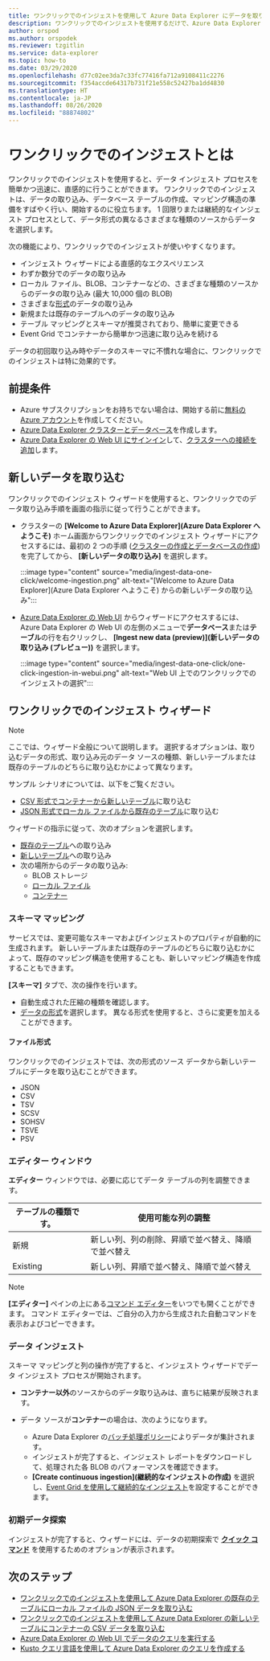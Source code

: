 ```yaml
---
title: ワンクリックでのインジェストを使用して Azure Data Explorer にデータを取り込む
description: ワンクリックでのインジェストを使用するだけで、Azure Data Explorer にデータを取り込む (読み込む) 方法の概要を説明します。
author: orspod
ms.author: orspodek
ms.reviewer: tzgitlin
ms.service: data-explorer
ms.topic: how-to
ms.date: 03/29/2020
ms.openlocfilehash: d77c02ee3da7c33fc77416fa712a9108411c2276
ms.sourcegitcommit: f354accde64317b731f21e558c52427ba1dd4830
ms.translationtype: HT
ms.contentlocale: ja-JP
ms.lasthandoff: 08/26/2020
ms.locfileid: "88874802"
---
```

# <a name="what-is-one-click-ingestion"></a>ワンクリックでのインジェストとは

ワンクリックでのインジェストを使用すると、データ インジェスト プロセスを簡単かつ迅速に、直感的に行うことができます。 ワンクリックでのインジェストは、データの取り込み、データベース テーブルの作成、マッピング構造の準備をすばやく行い、開始するのに役立ちます。 1 回限りまたは継続的なインジェスト プロセスとして、データ形式の異なるさまざまな種類のソースからデータを選択します。

次の機能により、ワンクリックでのインジェストが使いやすくなります。

* インジェスト ウィザードによる直感的なエクスペリエンス
* わずか数分でのデータの取り込み
* ローカル ファイル、BLOB、コンテナーなどの、さまざまな種類のソースからのデータの取り込み (最大 10,000 個の BLOB)
* さまざまな[形式](#file-formats)のデータの取り込み
* 新規または既存のテーブルへのデータの取り込み
* テーブル マッピングとスキーマが推奨されており、簡単に変更できる
* Event Grid でコンテナーから簡単かつ迅速に取り込みを続ける

データの初回取り込み時やデータのスキーマに不慣れな場合に、ワンクリックでのインジェストは特に効果的です。

## <a name="prerequisites"></a>前提条件

* Azure サブスクリプションをお持ちでない場合は、開始する前に[無料の Azure アカウント](https://azure.microsoft.com/free/)を作成してください。
* [Azure Data Explorer クラスターとデータベース](create-cluster-database-portal.md)を作成します。
* [Azure Data Explorer の Web UI にサインイン](https://dataexplorer.azure.com/)して、[クラスターへの接続を追加](web-query-data.md#add-clusters)します。

## <a name="ingest-new-data"></a>新しいデータを取り込む

ワンクリックでのインジェスト ウィザードを使用すると、ワンクリックでのデータ取り込み手順を画面の指示に従って行うことができます。

* クラスターの **[Welcome to Azure Data Explorer]\(Azure Data Explorer へようこそ\)** ホーム画面からワンクリックでのインジェスト ウィザードにアクセスするには、最初の 2 つの手順 ([クラスターの作成とデータベースの作成](#prerequisites)) を完了してから、 **[新しいデータの取り込み]** を選択します。

    :::image type="content" source="media/ingest-data-one-click/welcome-ingestion.png" alt-text="[Welcome to Azure Data Explorer]\(Azure Data Explorer へようこそ\) からの新しいデータの取り込み":::

* [Azure Data Explorer の Web UI](https://dataexplorer.azure.com/) からウィザードにアクセスするには、Azure Data Explorer の Web UI の左側のメニューで**データベース**または**テーブル**の行を右クリックし、 **[Ingest new data (preview)]\(新しいデータの取り込み (プレビュー)\)** を選択します。

    :::image type="content" source="media/ingest-data-one-click/one-click-ingestion-in-webui.png" alt-text="Web UI 上でのワンクリックでのインジェストの選択":::

<!-- TODO either change the local file tutorial to blob storage or create another one to show users how to do this-->

## <a name="one-click-ingestion-wizard"></a>ワンクリックでのインジェスト ウィザード

> [!NOTE]
> ここでは、ウィザード全般について説明します。 選択するオプションは、取り込むデータの形式、取り込み元のデータ ソースの種類、新しいテーブルまたは既存のテーブルのどちらに取り込むかによって異なります。
>
> サンプル シナリオについては、以下をご覧ください。
> * [CSV 形式でコンテナーから新しいテーブル](one-click-ingestion-new-table.md)に取り込む
> * [JSON 形式でローカル ファイルから既存のテーブル](one-click-ingestion-existing-table.md)に取り込む 

ウィザードの指示に従って、次のオプションを選択します。
   * [既存のテーブル](one-click-ingestion-existing-table.md)への取り込み
   * [新しいテーブル](one-click-ingestion-new-table.md)への取り込み
   * 次の場所からのデータの取り込み:
      * BLOB ストレージ
      * [ローカル ファイル](one-click-ingestion-existing-table.md)
      * [コンテナー](one-click-ingestion-new-table.md)


### <a name="schema-mapping"></a>スキーマ マッピング

サービスでは、変更可能なスキーマおよびインジェストのプロパティが自動的に生成されます。 新しいテーブルまたは既存のテーブルのどちらに取り込むかによって、既存のマッピング構造を使用することも、新しいマッピング構造を作成することもできます。

**[スキーマ]** タブで、次の操作を行います。
   * 自動生成された圧縮の種類を確認します。
   * [データの形式](#file-formats)を選択します。 異なる形式を使用すると、さらに変更を加えることができます。

#### <a name="file-formats"></a>ファイル形式

ワンクリックでのインジェストでは、次の形式のソース データから新しいテーブルにデータを取り込むことができます。
* JSON
* CSV
* TSV
* SCSV
* SOHSV
* TSVE
* PSV

### <a name="editor-window"></a>エディター ウィンドウ

**エディター** ウィンドウでは、必要に応じてデータ テーブルの列を調整できます。 

|テーブルの種類です。  |使用可能な列の調整  |
|---------|---------|
|新規     | 新しい列、列の削除、昇順で並べ替え、降順で並べ替え  |
|Existing     | 新しい列、昇順で並べ替え、降順で並べ替え  |

>[!NOTE]
> **[エディター]** ペインの上にある[コマンド エディター](one-click-ingestion-new-table.md#command-editor)をいつでも開くことができます。 コマンド エディターでは、ご自分の入力から生成された自動コマンドを表示およびコピーできます。

### <a name="data-ingestion"></a>データ インジェスト

スキーマ マッピングと列の操作が完了すると、インジェスト ウィザードでデータ インジェスト プロセスが開始されます。 

* **コンテナー以外**のソースからのデータ取り込みは、直ちに結果が反映されます。

* データ ソースが**コンテナー**の場合は、次のようになります。
    * Azure Data Explorer の[バッチ処理ポリシー](kusto/management/batchingpolicy.md)によりデータが集計されます。 
    * インジェストが完了すると、インジェスト レポートをダウンロードして、処理された各 BLOB のパフォーマンスを確認できます。 
    * **[Create continuous ingestion]\(継続的なインジェストの作成\)** を選択し、[Event Grid を使用して継続的なインジェスト](one-click-ingestion-new-table.md#create-continuous-ingestion-for-container)を設定することができます。
 
### <a name="initial-data-exploration"></a>初期データ探索
   
インジェストが完了すると、ウィザードには、データの初期探索で **[クイック コマンド](one-click-ingestion-existing-table.md#quick-queries-and-tools)** を使用するためのオプションが表示されます。

## <a name="next-steps"></a>次のステップ

* [ワンクリックでのインジェストを使用して Azure Data Explorer の既存のテーブルにローカル ファイルの JSON データを取り込む](one-click-ingestion-existing-table.md)
* [ワンクリックでのインジェストを使用して Azure Data Explorer の新しいテーブルにコンテナーの CSV データを取り込む](one-click-ingestion-new-table.md)
* [Azure Data Explorer の Web UI でデータのクエリを実行する](web-query-data.md)
* [Kusto クエリ言語を使用して Azure Data Explorer のクエリを作成する](write-queries.md)
